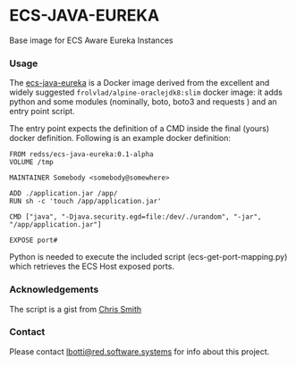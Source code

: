 # ECS-JAVA-EUREKA #

Base image for ECS Aware Eureka Instances

### Usage ###

The [ecs-java-eureka](https://bitbucket.org/RedSoftwareSystems/ecs-java-eureka) is a Docker image derived from the excellent and widely suggested
`frolvlad/alpine-oraclejdk8:slim` docker image: it adds python and some modules (nominally, boto, boto3 and requests ) and an entry point script.

The entry point expects the definition of a CMD inside the final (yours) docker definition. Following is an example docker definition:

    FROM redss/ecs-java-eureka:0.1-alpha
    VOLUME /tmp
    
    MAINTAINER Somebody <somebody@somewhere>
    
    ADD ./application.jar /app/
    RUN sh -c 'touch /app/application.jar'
    
    CMD ["java", "-Djava.security.egd=file:/dev/./urandom", "-jar", "/app/application.jar"]
    
    EXPOSE port#
    
Python is needed to execute the included script (ecs-get-port-mapping.py) which retrieves
the ECS Host exposed ports. 

### Acknowledgements ###

The script is a gist from [Chris Smith](https://gist.github.com/chris-smith-zocdoc/126db78651046c67ac66dbd87393b1dc)

### Contact ###

Please contact lbotti@red.software.systems for info about this
project.
